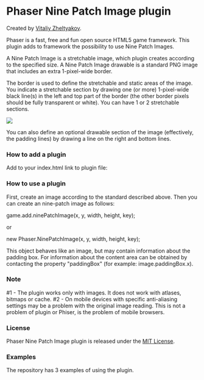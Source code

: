 # Phaser Nine Patch Image plugin
Created by [Vitaliy Zheltyakov](mailto:vita-zhelt@yandex.ru).

Phaser is a fast, free and fun open source HTML5 game framework. This plugin adds to framework the possibility to use Nine Patch Images.

A Nine Patch Image is a stretchable image, which plugin creates according to the specified size. A Nine Patch Image drawable is a standard PNG image that includes an extra 1-pixel-wide border.

The border is used to define the stretchable and static areas of the image. You indicate a stretchable section by drawing one (or more) 1-pixel-wide black line(s) in the left and top part of the border (the other border pixels should be fully transparent or white). You can have 1 or 2 stretchable sections.

<img src="http://developer.android.com/images/ninepatch_raw.png" align="center">

You can also define an optional drawable section of the image (effectively, the padding lines) by drawing a line on the right and bottom lines.

### How to add a plugin

Add to your index.html link to plugin file:

<script src="js/phaser-nine-patch-plugin.js" type="text/javascript"></script>

### How to use a plugin

First, create an image according to the standard described above. Then you can create an nine-patch image as follows:

game.add.ninePatchImage(x, y, width, height, key);

or

new Phaser.NinePatchImage(x, y, width, height, key);

This object behaves like an image, but may contain information about the padding box. For information about the content area can be obtained by contacting the property "paddingBox" (for example: image.paddingBox.x).


### Note

#1 - The plugin works only with images. It does not work with atlases, bitmaps or cache.
#2 - On mobile devices with specific anti-aliasing settings may be a problem with the original image reading. This  is not a problem of plugin or Phiser, is the problem of mobile browsers.

### License

Phaser Nine Patch Image plugin is released under the [MIT License](http://opensource.org/licenses/MIT).

### Examples

The repository has 3 examples of using the plugin.
